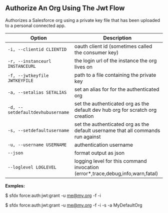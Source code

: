 ## Authorize An Org Using The Jwt Flow

Authorizes a Salesforce org using a private key file that has been uploaded to a personal connected app.



Option | Description
--- | --- 
```-i, --clientid CLIENTID``` | oauth client id (sometimes called the consumer key)
```-r, --instanceurl INSTANCEURL``` | the login url of the instance the org lives on
```-f, --jwtkeyfile JWTKEYFILE``` | path to a file containing the private key
```-a, --setalias SETALIAS``` | set an alias for for the authenticated org
```-d, --setdefaultdevhubusername``` | set the authenticated org as the default dev hub org for scratch org creation
```-s, --setdefaultusername``` | set the authenticated org as the default username that all commands run against
```-u, --username USERNAME``` | authentication username
```--json``` | format output as json
```--loglevel LOGLEVEL``` | logging level for this command invocation (error*,trace,debug,info,warn,fatal)


__Exmples:__ 

$ sfdx force:auth:jwt:grant -u me@my.org -f <path to jwt key file> -i <oauth client id>

$ sfdx force:auth:jwt:grant -u me@my.org -f <path to jwt key file> -i <oauth client id> -s -a MyDefaultOrg


